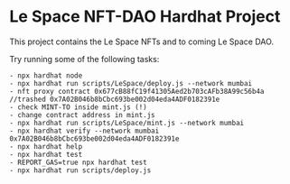 # Le Space NFT-DAO Hardhat Project

This project contains the Le Space NFTs and to coming Le Space DAO.

Try running some of the following tasks:

```shell
- npx hardhat node 
- npx hardhat run scripts/LeSpace/deploy.js --network mumbai 
- nft proxy contract 0x677cB88fC19f41305Aed2b703cAFb38A99c56b4a //trashed 0x7A02B046b8bCbc693be002d04eda4ADF0182391e
- check MINT-TO inside mint.js (!) 
- change contract address in mint.js
- npx hardhat run scripts/LeSpace/mint.js --network mumbai 
- npx hardhat verify --network mumbai 0x7A02B046b8bCbc693be002d04eda4ADF0182391e 
- npx hardhat help
- npx hardhat test
- REPORT_GAS=true npx hardhat test
- npx hardhat run scripts/deploy.js
```
